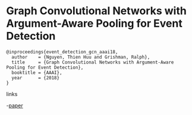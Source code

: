 # Graph Convolutional Networks with Argument-Aware Pooling for Event Detection

```
@inproceedings{event_detection_gcn_aaai18,
  author    = {Nguyen, Thien Huu and Grishman, Ralph},
  title     = {Graph Convolutional Networks with Argument-Aware Pooling for Event Detection},
  booktitle = {AAAI},
  year      = {2018}
}
```

links

-[paper](https://ix.cs.uoregon.edu/~thien/pubs/graphConv.pdf)
